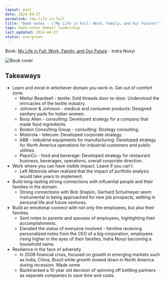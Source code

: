 ```yaml
---
layout: post
date: 2024-04-27
permalink: /my-life-in-full
title: "Book notes - \"My Life in Full: Work, Family, and Our Future\""
tags: book-notes memoir leadership
last_updated: 2024-04-27
status: evergreen
---
```


Book: [My Life in Full: Work, Family, and Our Future](https://www.goodreads.com/book/show/57499853-my-life-in-full) - Indra Nooyi

![Book cover](https://m.media-amazon.com/images/I/81by52snSjL._AC_UY218_.jpg)

## Takeaways

* Learn and excel in whichever domain you work in. Get out of comfort zone.
  * Mettur Beardsell - textile: Sold threads door-to-door. Understood the intricacies of the textile industry.
  * Johnson & Johnson - medical and consumer products: Designed sanitary pads for Indian women.
  * Booz Allen - consulting: Developed strategy for a company that made food ingredients.
  * Boston Consulting Group - consulting: Strategy consulting.
  * Motorola - telecom: Developed corporate strategy.
  * ABB - industrial equipments for manufacturing: Developed strategy for North America operations for industrial customers and public utilities.
  * PepsiCo - food and beverage: Developed strategy for restaurant business, beverages, operations, overall corporate direction.
* Work where you can have visible impact. Leave if you can't.
  * Left Motorola when realized that the impact of portfolio analysis would take years to implement.
* Build long-lasting strong connections with influential people and their families in the domain.
  * Strong connections with Bob Shapiro, Gerhard Schulmeyer seem instrumental in being approached for new job prospects, settling in personal life and future ventures.
* Build an emotional connect with not only the employees, but also their families.
  * Sent notes to parents and spouses of employees, highlighting their accomplishments. 
  * Elevated the status of everyone involved - families receiving personalized notes from the CEO of a big corporation, employees rising higher in the eyes of their families, Indra Nooyi becoming a household name.
* Resilience in the face of adversity.
  * In 2008 financial crisis, focused on growth in emerging markets such as India, China, Brazil while growth slowed down in North America during recession. Made some 
  * Backtracked a 10 year old decision of spinning off bottling partners as separate companies to save time and costs.